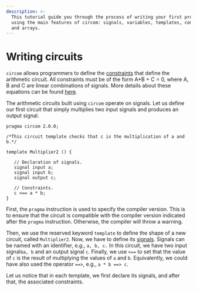 ```yaml
---
description: >-
  This tutorial guide you through the process of writing your first program
  using the main features of circom: signals, variables, templates, components,
  and arrays.
---
```


# Writing circuits 

`circom` allows programmers to define the [constraints](../../circom-language/constraint-generation.md) that define the arithmetic circuit. All constraints must be of the form A\*B + C = 0, where A, B and C are linear combinations of signals. More details about these equations can be found [here](../../circom-language/constraint-generation.md). 

The arithmetic circuits built using `circom` operate on signals. Let us define our first circuit that simply multiplies two input signals and produces an output signal.

```text  
pragma circom 2.0.0;
  
/*This circuit template checks that c is the multiplication of a and b.*/  

template Multiplier2 () {  

   // Declaration of signals.  
   signal input a;  
   signal input b;  
   signal output c;  
     
   // Constraints.  
   c <== a * b;  
}
```

First, the `pragma` instruction is used to specify the compiler version. This is to ensure that the circuit is compatible with the compiler version indicated after the `pragma` instruction. Otherwise, the compiler will throw a warning. 

Then, we use the reserved keyword `template` to define the shape of a new circuit, called `Multiplier2`.  Now, we have to define its [signals](../../circom-language/signals.md). Signals can be named with an identifier, e.g.,  `a, b, c.`  In this circuit, we have two input signals`a, b` and an output signal `c`.  Finally, we use `<==` to set that the value of `c` is the result of multiplying the values of `a` and `b`.  Equivalently, we could have also used the operator `==>`, e.g., `a * b ==> c`.

Let us notice that in each template, we first declare its signals, and after that, the associated constraints.
